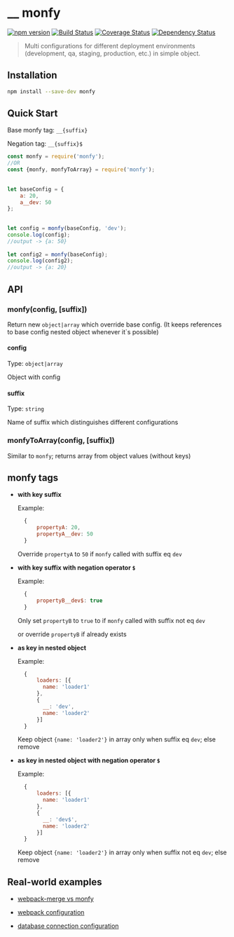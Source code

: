 # __ monfy

[![npm version](https://badge.fury.io/js/monfy.svg)](https://badge.fury.io/js/monfy)
[![Build Status](https://travis-ci.org/michalzaq12/monfy.svg?branch=master)](https://travis-ci.org/michalzaq12/monfy)
[![Coverage Status](https://coveralls.io/repos/github/michalzaq12/monfy/badge.svg)](https://coveralls.io/github/michalzaq12/monfy)
[![Dependency Status](https://david-dm.org/michalzaq12/monfy.svg)](https://david-dm.org/michalzaq12/monfy)

> Multi configurations for different deployment environments 
(development, qa, staging, production, etc.) in simple object.


## Installation

```bash
npm install --save-dev monfy
```


## Quick Start

Base monfy tag: `__{suffix}`

Negation tag: `__{suffix}$`

```javascript
const monfy = require('monfy');
//OR
const {monfy, monfyToArray} = require('monfy');
    
    
let baseConfig = {
    a: 20,
    a__dev: 50
};
    
    
let config = monfy(baseConfig, 'dev');
console.log(config);
//output -> {a: 50}
    
let config2 = monfy(baseConfig);
console.log(config2);
//output -> {a: 20}
```


## API

### monfy(config, [suffix])

Return new `object|array` which override base config.
(It keeps references to base config nested object whenever it`s possible)

#### config

Type: `object|array`

Object with config

#### suffix

Type: `string`

Name of suffix which distinguishes different configurations


### monfyToArray(config, [suffix])

Similar to `monfy`; returns array from object values (without keys)



## monfy tags

- **with key suffix**

    Example:
    ```javascript
      {
          propertyA: 20,
          propertyA__dev: 50
      }
    ```
    Override `propertyA` to `50` if `monfy` called with suffix eq `dev`
        
        
- **with key suffix with negation operator `$`**

    Example:
    ```javascript
      {
          propertyB__dev$: true
      }
    ```   
    Only set `propertyB` to `true` to  if `monfy` called with suffix not eq `dev`
    
    or override `propertyB` if already exists
    
- **as key in nested object** 

    Example:
    ```javascript
      {
          loaders: [{
            name: 'loader1'
          },
          {  
            __: 'dev',
            name: 'loader2'
          }]
      }
    ``` 
    
    Keep object `{name: 'loader2'}` in array only when suffix eq `dev`;
    else remove
    
- **as key in nested object with negation operator `$`**

    Example:
    ```javascript
      {
          loaders: [{
            name: 'loader1'
          },
          {  
            __: 'dev$',
            name: 'loader2'
          }]
      }
    ``` 
    Keep object `{name: 'loader2'}` in array only when suffix not eq `dev`;
    else remove
    
    
## Real-world examples 

- [webpack-merge vs monfy](https://gist.github.com/michalzaq12e270f7b920d55cc07d382c731b0adb4b)

- [webpack configuration](https://github.com/michalzaq12/team-management-app/blob/master/build/webpack.conf.js)

- [database connection configuration](https://gist.github.com/michalzaq12/05b55fd0daf91df12dc3717bd00f846e)